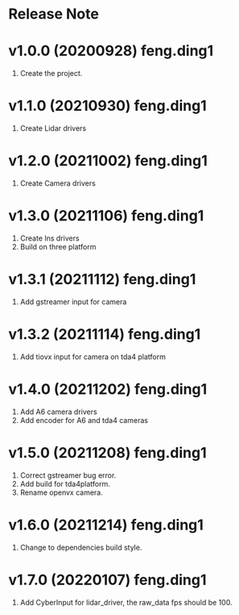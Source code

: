 # Release Note

# v1.0.0 (20200928) feng.ding1
1. Create the project.

# v1.1.0 (20210930) feng.ding1
1. Create Lidar drivers

# v1.2.0 (20211002) feng.ding1
1. Create Camera drivers

# v1.3.0 (20211106) feng.ding1
1. Create Ins drivers
2. Build on three platform

# v1.3.1 (20211112) feng.ding1
1. Add gstreamer input for camera

# v1.3.2 (20211114) feng.ding1
1. Add tiovx input for camera on tda4 platform

# v1.4.0 (20211202) feng.ding1
1. Add A6 camera drivers
2. Add encoder for A6 and tda4 cameras

# v1.5.0 (20211208) feng.ding1
1. Correct gstreamer bug error.
2. Add build for tda4platform.
3. Rename openvx camera.

# v1.6.0 (20211214) feng.ding1
1. Change to dependencies build style.

# v1.7.0 (20220107) feng.ding1
1. Add CyberInput for lidar_driver, the raw_data fps should be 100.